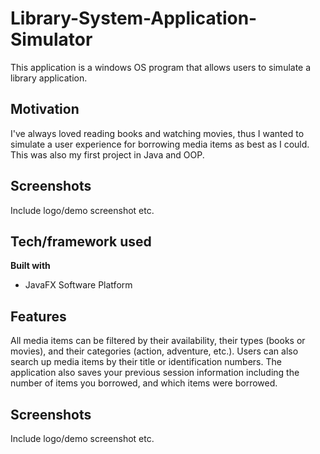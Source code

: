 # Library-System-Application-Simulator

This application is a windows OS program that allows users to simulate a library application. 

## Motivation
I've always loved reading books and watching movies, thus I wanted to simulate a user experience for borrowing media items as best as I could. This was also my first project in Java and OOP. 

## Screenshots
Include logo/demo screenshot etc.

## Tech/framework used
<b>Built with</b>
- JavaFX Software Platform

## Features
All media items can be filtered by their availability, their types (books or movies), and their categories (action, adventure, etc.). Users can also search up media items by their title or identification numbers. The application also saves your previous session information including the number of items you borrowed, and which items were borrowed. 

## Screenshots
Include logo/demo screenshot etc.
